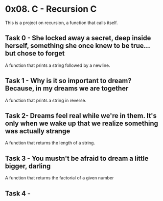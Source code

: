 # 0x08. C - Recursion C
This is a project on recursion, a function that calls itself.

## Task 0 - She locked away a secret, deep inside herself, something she once knew to be true... but chose to forget
A function that prints a string followed by a newline.

## Task 1 - Why is it so important to dream? Because, in my dreams we are together
A function that prints a string in reverse.

## Task 2- Dreams feel real while we're in them. It's only when we wake up that we realize something was actually strange
A function that returns the length of a string.

## Task 3 - You mustn't be afraid to dream a little bigger, darling
A function that returns the factorial of a given number

## Task 4 - 
